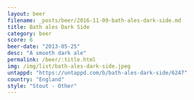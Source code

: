 ```yaml
---
layout: beer
filename: _posts/beer/2016-11-09-bath-ales-dark-side.md
title: Bath ales Dark Side
category: beer
score: 6
beer-date: "2013-05-25"
desc: "A smooth dark ale"
permalink: /beer/:title.html
img: /img/list/bath-ales-dark-side.jpeg
untappd: "https://untappd.com/b/bath-ales-dark-side/6247"
country: "England"
style: "Stout - Other"
---
```

